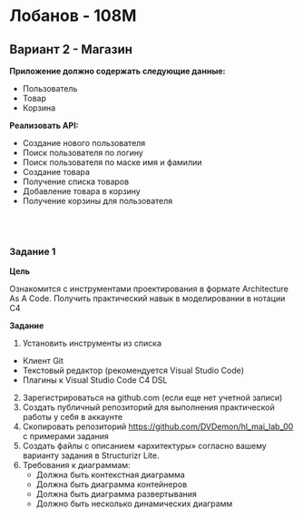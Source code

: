 # Лобанов - 108М

## Вариант 2 - Магазин

**Приложение должно содержать следующие данные:**
- Пользователь
- Товар
- Корзина

**Реализовать API:**
- Создание нового пользователя
- Поиск пользователя по логину
- Поиск пользователя по маске имя и фамилии
- Создание товара
- Получение списка товаров
- Добавление товара в корзину
- Получение корзины для пользователя

<br>
<br>



### Задание 1

**Цель**

Ознакомится с инструментами проектирования в формате Architecture As A Code.
Получить практический навык в моделировании в нотации C4

**Задание**
1. Установить инструменты из списка
- Клиент Git
- Текстовый редактор (рекомендуется Visual Studio Code)
- Плагины к Visual Studio Code C4 DSL
2. Зарегистрироваться на github.com (если еще нет учетной записи)
3. Создать публичный репозиторий для выполнения практической работы у себя в аккаунте
4. Скопировать репозиторий https://github.com/DVDemon/hl_mai_lab_00 с примерами задания
5. Создать файлы с описанием «архитектуры» согласно вашему варианту задания в Structurizr Lite.
6. Требования к диаграммам:
    - Должна быть контекстная диаграмма
    - Должна быть диаграмма контейнеров
    - Должна быть диаграмма развертывания
    - Должно быть несколько динамических диаграмм